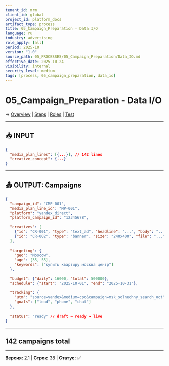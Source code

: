```yaml
---
tenant_id: mrm
client_id: global
project_id: platform_docs
artifact_type: process
title: 05_Campaign_Preparation - Data I/O
language: ru
industry: advertising
role_apply: [all]
period: 2025-10
version: "1.0"
source_path: 05_PROCESSES/05_Campaign_Preparation/Data_IO.md
effective_date: 2025-10-24
visibility: internal
security_level: medium
tags: [process, 05_campaign_preparation, data_io]
---
```


# 05_Campaign_Preparation - Data I/O

→ [Overview](./Overview.md) | [Steps](./Process_Steps.md) | [Roles](./Roles_Responsibilities.md) | [Test](./Test_Scenario.md)

---

## 📥 INPUT

```json
{
  "media_plan_lines": [{...}], // 142 lines
  "creative_concept": {...}
}
```

---

## 📤 OUTPUT: Campaigns

```json
{
  "campaign_id": "CMP-001",
  "media_plan_line_id": "MP-001",
  "platform": "yandex_direct",
  "platform_campaign_id": "12345678",
  
  "creatives": [
    {"id": "CR-001", "type": "text_ad", "headline": "...", "body": "...", "url": "..."},
    {"id": "CR-002", "type": "banner", "size": "240x400", "file": "..."}
  ],
  
  "targeting": {
    "geo": "Moscow",
    "age": [35, 55],
    "keywords": ["купить квартиру москва центр"]
  },
  
  "budget": {"daily": 16000, "total": 500000},
  "schedule": {"start": "2025-10-01", "end": "2025-10-31"},
  
  "tracking": {
    "utm": "source=yandex&medium=cpc&campaign=msk_solnechny_search_oct",
    "goals": ["lead", "phone", "chat"]
  },
  
  "status": "ready" // draft → ready → live
}
```

---

## 142 campaigns total

---

**Версия:** 2.1 | **Строк:** 38 | **Статус:** ✅


